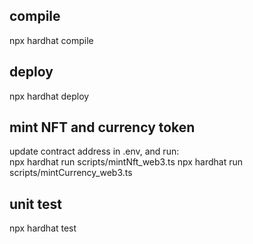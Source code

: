 ## compile
npx hardhat compile
## deploy
npx hardhat deploy

## mint NFT and currency token
update contract address in .env, and run:  
npx hardhat run scripts/mintNft_web3.ts
npx hardhat run scripts/mintCurrency_web3.ts

## unit test
npx hardhat test

